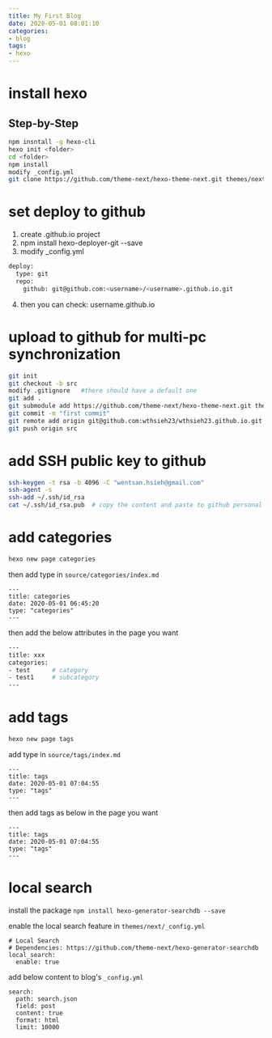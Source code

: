```yaml
---
title: My First Blog
date: 2020-05-01 08:01:10
categories:
- blog
tags:
- hexo
---
```


# install hexo
## Step-by-Step
``` bash
npm insntall -g hexo-cli
hexo init <folder>
cd <folder>
npm install
modify _config.yml
git clone https://github.com/theme-next/hexo-theme-next.git themes/next
```

# set deploy to github
1. create <username>.github.io project
2. npm install hexo-deployer-git --save
3. modify _config.yml
``` bash
deploy:
  type: git
  repo: 
    github: git@github.com:<username>/<username>.github.io.git
```
4. then you can check: username.github.io


# upload to github for multi-pc synchronization
``` bash 
git init
git checkout -b src
modify .gitignore   #there should have a default one
git add .
git submodule add https://github.com/theme-next/hexo-theme-next.git themes/next
git commit -m "first commit"
git remote add origin git@github.com:wthsieh23/wthsieh23.github.io.git
git push origin src
```

# add SSH public key to github
``` bash
ssh-keygen -t rsa -b 4096 -C "wentsan.hsieh@gmail.com"
ssh-agent -s
ssh-add ~/.ssh/id_rsa
cat ~/.ssh/id_rsa.pub  # copy the content and paste to github personal setting/ssh
```

# add categories
``` bash
hexo new page categories
```

then add type in `source/categories/index.md`
``` 
---
title: categories
date: 2020-05-01 06:45:20
type: "categories"
---
```

then add the below attributes in the page you want
``` bash
---
title: xxx
categories:
- test      # category
- test1     # subcategory
---
```

# add tags
``` bash
hexo new page tags
```

add type in `source/tags/index.md`
```
---
title: tags
date: 2020-05-01 07:04:55
type: "tags"
---
```


then add tags as below in the page you want
```
---
title: tags
date: 2020-05-01 07:04:55
type: "tags"
---
```

# local search
install the package
`npm install hexo-generator-searchdb --save`

enable the local search feature in `themes/next/_config.yml`
```
# Local Search
# Dependencies: https://github.com/theme-next/hexo-generator-searchdb
local_search:
  enable: true
```

add below content to blog's `_config.yml`
```
search:
  path: search.json
  field: post
  content: true
  format: html
  limit: 10000
```
